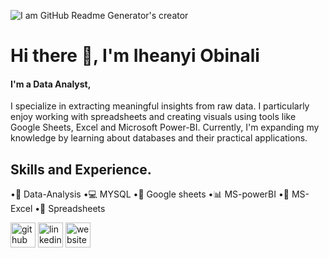 ![I am GitHub Readme Generator's creator](https://arturssmirnovs.github.io/github-profile-readme-generator/images/banner.png)

# Hi there 👋, I'm Iheanyi Obinali
#### I'm a Data Analyst,
I specialize in extracting meaningful insights from raw data. I particularly enjoy working with spreadsheets and creating visuals using tools like Google Sheets, Excel and Microsoft Power-BI. Currently, I'm expanding my knowledge by learning about databases and their practical applications.

## Skills and Experience.
•🧮 Data-Analysis
•💻 MYSQL
•📄 Google sheets
•📊 MS-powerBI
•📑 MS-Excel
•📄 Spreadsheets



[<img src='https://cdn.jsdelivr.net/npm/simple-icons@3.0.1/icons/github.svg' alt='github' height='40'>](https://github.com/iheanyiobinali)  [<img src='https://cdn.jsdelivr.net/npm/simple-icons@3.0.1/icons/linkedin.svg' alt='linkedin' height='40'>](https://www.linkedin.com/in/iheanyi-obinali/)  [<img src='https://cdn.jsdelivr.net/npm/simple-icons@3.0.1/icons/icloud.svg' alt='website' height='40'>](bit.ly/iheanyigodswill)  
